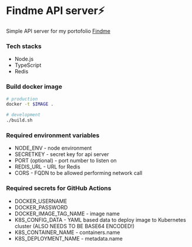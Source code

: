 # Findme API server⚡️

Simple API server for my portofolio [Findme](https://findme.hiro.one)

### Tech stacks

- Node.js
- TypeScript
- Redis

### Build docker image

```bash
# production
docker -t $IMAGE .

# development
./build.sh
```

### Required environment variables

- NODE_ENV - node environment
- SECRETKEY - secret key for api server
- PORT (optional) - port number to listen on
- REDIS_URL - URL for Redis
- CORS - FQDN to be allowed performing network call

### Required secrets for GitHub Actions

- DOCKER_USERNAME
- DOCKER_PASSWORD
- DOCKER_IMAGE_TAG_NAME - image name
- K8S_CONFIG_DATA - YAML based data to deploy image to Kubernetes cluster (ALSO NEEDS TO BE BASE64 ENCODED!)
- K8S_CONTAINER_NAME - containers.name
- K8S_DEPLOYMENT_NAME - metadata.name
